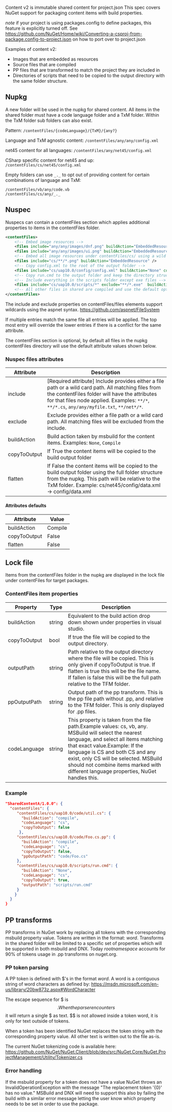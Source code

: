 Content v2 is immutable shared content for project.json
This spec covers NuGet support for packaging content items with build properties.

*note* if your project is using packages.config to define packages, this feature is explicitly turned off. See https://github.com/NuGet/Home/wiki/Converting-a-csproj-from-package.config-to-project.json on how to port over to project.json 

Examples of content v2:
* Images that are embedded as resources
* Source files that are compiled
* PP files that are transformed to match the project they are included in
* Directories of scripts that need to be copied to the output directory with the same folder structure.

## Nupkg
A new folder will be used in the nupkg for shared content. All items in the shared folder must have a code language folder and a TxM folder.  Within the TxM folder sub folders can also exist.

Pattern:
``/contentFiles/{codeLanguage}/{TxM}/{any?}``

Language and TxM agnostic content:
``/contentFiles/any/any/config.xml``

net45 content for all languages:
``/contentFiles/any/net45/config.xml``

CSharp specific content for net45 and up:
``/contentFiles/cs/net45/config.xml``

Empty folders can use ``_._`` to opt out of providing content for certain combinations of language and TxM:
```
/contentFiles/vb/any/code.vb
/contentFiles/cs/any/_._
```

## Nuspec
Nuspecs can contain a contentFiles section which applies additional properties to items in the contentFiles folder.

```xml
<contentFiles>
    <!-- Embed image resources -->
    <files include="any/any/images/dnf.png" buildAction="EmbeddedResource" />
    <files include="any/any/images/ui.png" buildAction="EmbeddedResource" />
    <!-- Embed all image resources under contentFiles/cs/ using a wild card -->
    <files include="cs/**/*.png" buildAction="EmbeddedResource" />
    <!-- Copy config.xml to the root of the output folder -->
    <files include="cs/uap10.0/config/config.xml" buildAction="None" copyToOutput="true" flatten="true" />
    <!-- Copy run.cmd to the output folder and keep the directory structure -->
    <!-- Include everything in the scripts folder except exe files -->
    <files include="cs/uap10.0/scripts/*" exclude="**/*.exe"  buildAction="None" copyToOutput="true" />
    <!-- All other files in shared are compiled and use the default options -->
</contentFiles>
```

The include and exclude properties on contentFiles/files elements support wildcards using the aspnet syntax.
https://github.com/aspnet/FileSystem

If multiple entries match the same file all entries will be applied. The top most entry will override the lower entries if there is a conflict for the same attribute.

The contentFiles section is optional, by default all files in the nupkg contentFiles directory will use the default attribute values shown below.

### Nuspec files attributes
|Attribute|Description|
|-------------|----------------------------------------------------|
|include|[Required attribute] Include provides either a file path or a wild card path. All matching files from the contentFiles folder will have the attributes for that files node applied. Examples: ``**/*``, ``**/*.cs``, ``any/any/myfile.txt``, ``**/net*/*``.|
|exclude|Exclude provides either a file path or a wild card path. All matching files will be excluded from the include.|
|buildAction|Build action taken by msbuild for the content items. Examples: ``None``, ``Compile``|
|copyToOutput|If True the content items will be copied to the build output folder|
|flatten|If False the content items will be copied to the build output folder using the full folder structure from the nupkg. This path will be relative to the TxM folder. Example: cs/net45/config/data.xml -> config/data.xml|

#### Attributes defaults
|Attribute|Value|
|-------------|----------------------------------------------------|
|buildAction|Compile|
|copyToOutput|False|
|flatten|False|

## Lock file
Items from the contentFiles folder in the nupkg are displayed in the lock file under contentFiles for target packages. 
### ContentFiles item properties

|Property|Type|Description|
|-------------|------|----------------------------------------------------|
|buildAction|string|Equivalent to the build action drop down shown under properties in visual studio.|
|copyToOutput|bool|If true the file will be copied to the output directory.|
|outputPath|string|Path relative to the output directory where the file will be copied. This is only given if copyToOutput is true. If flatten is true this will be the file name. If fallen is false this will be the full path relative to the TFM folder.|
|ppOutputPath|string|Output path of the pp transform. This is the pp file path without .pp, and relative to the TFM folder. This is only displayed for .pp files.|
|codeLanguage|string|This property is taken from the file path.Example values: cs, vb, any. MSBuild will select the nearest language, and select all items matching that exact value.Example: If the language is CS and both CS and any exist, only CS will be selected. MSBuild should not combine items marked with different language properties, NuGet handles this.|

### Example
```json
"SharedContentA/1.0.0": {
  "contentFiles": {
     "contentFiles/cs/uap10.0/code/util.cs": {
       "buildAction": "compile",
       "codeLanguage": "cs",
       "copyToOutput": false
      },
     "contentFiles/cs/uap10.0/code/Foo.cs.pp": {
       "buildAction": "compile",
       "codeLanguage": "cs",
       "copyToOutput": false,
       "ppOutputPath": "code/Foo.cs"
     },
     "contentFiles/cs/uap10.0/scripts/run.cmd": {
       "buildAction": "None",
       "codeLanguage": "cs",
       "copyToOutput": true,
       "outputPath": "scripts/run.cmd"
     }
    }
  }
}
```

## PP transforms
PP transforms in NuGet work by replacing all tokens with the corresponding msbuild property value. Tokens are written in the format: $word$. Transforms in the shared folder will be limited to a specific set of properties which will be supported in both msbuild and DNX. Today $rootnamespace$ accounts for 90% of tokens usage in .pp transforms on nuget.org.

### PP token parsing
A PP token is defined with $'s in the format $word$. A word is a contiguous string of word characters as defined by: https://msdn.microsoft.com/en-us/library/20bw873z.aspx#WordCharacter

The escape sequence for $ is $$. When the parser encounters $$ it will return a single $ as text. $$ is not allowed inside a token word, it is only for text outside of tokens.

When a token has been identified NuGet replaces the token string with the corresponding property value. All other text is written out to the file as-is.

The current NuGet tokenizing code is available here:
https://github.com/NuGet/NuGet.Client/blob/dev/src/NuGet.Core/NuGet.ProjectManagement/Utility/Tokenizer.cs

### Error handling
If the msbuild property for a token does not have a value NuGet throws an InvalidOperationException with the message "The replacement token '{0}' has no value." MSBuild and DNX will need to support this also by failing the build with a similar error message letting the user know which property needs to be set in order to use the package.